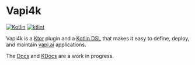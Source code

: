 # Vapi4k

[![Kotlin](https://img.shields.io/badge/%20language-Kotlin-red.svg)](https://kotlinlang.org/)
[![ktlint](https://img.shields.io/badge/ktlint%20code--style-%E2%9D%A4-FF4081)](https://pinterest.github.io/ktlint/)

Vapi4k is a [Ktor](https://ktor.io) plugin and a [Kotlin DSL](https://kotlinlang.org/docs/type-safe-builders.html)
that makes it easy to define, deploy, and maintain [vapi.ai](https://vapi.ai) applications.

The
[Docs](https://mattbobambrose.github.io/vapi4k/overview.html)
and
[KDocs](https://mattbobambrose.github.io/vapi4k/html/index.html)
are a work in progress.

